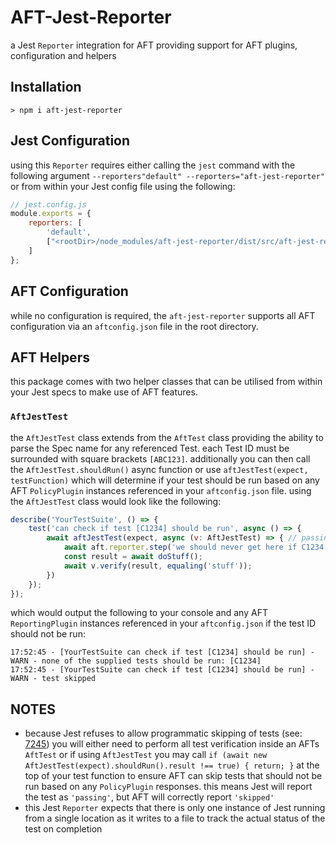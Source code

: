 # AFT-Jest-Reporter
a Jest `Reporter` integration for AFT providing support for AFT plugins, configuration and helpers

## Installation
`> npm i aft-jest-reporter`

## Jest Configuration
using this `Reporter` requires either calling the `jest` command with the following argument `--reporters"default" --reporters="aft-jest-reporter"` or from within your Jest config file using the following: 
```javascript
// jest.config.js
module.exports = {
    reporters: [
        'default',
        ["<rootDir>/node_modules/aft-jest-reporter/dist/src/aft-jest-reporter.js", { useReporter: true }]
    ]
};
```

## AFT Configuration
while no configuration is required, the `aft-jest-reporter` supports all AFT configuration via an `aftconfig.json` file in the root directory.

## AFT Helpers
this package comes with two helper classes that can be utilised from within your Jest specs to make use of AFT features.

### `AftJestTest`
the `AftJestTest` class extends from the `AftTest` class providing the ability to parse the Spec name for any referenced Test. each Test ID must be surrounded with square brackets `[ABC123]`. additionally you can then call the `AftJestTest.shouldRun()` async function or use `aftJestTest(expect, testFunction)` which will determine if your test should be run based on any AFT `PolicyPlugin` instances referenced in your `aftconfig.json` file. using the `AftJestTest` class would look like the following:
```javascript
describe('YourTestSuite', () => {
    test('can check if test [C1234] should be run', async () => {
        await aftJestTest(expect, async (v: AftJestTest) => { // passing 'expect' allows AftJestTest to get the current test full name
            await aft.reporter.step('we should never get here if C1234 should not be run');
            const result = await doStuff();
            await v.verify(result, equaling('stuff'));
        })
    });
});
```
which would output the following to your console and any AFT `ReportingPlugin` instances referenced in your `aftconfig.json` if the test ID should not be run:
```text
17:52:45 - [YourTestSuite can check if test [C1234] should be run] - WARN - none of the supplied tests should be run: [C1234]
17:52:45 - [YourTestSuite can check if test [C1234] should be run] - WARN - test skipped
```

## NOTES
- because Jest refuses to allow programmatic skipping of tests (see: [7245](https://github.com/jestjs/jest/issues/7245)) you will either need to perform all test verification inside an AFTs `AftTest` or if using `AftJestTest` you may call `if (await new AftJestTest(expect).shouldRun().result !== true) { return; }` at the top of your test function to ensure AFT can skip tests that should not be run based on any `PolicyPlugin` responses. this means Jest will report the test as `'passing'`, but AFT will correctly report `'skipped'`
- this Jest `Reporter` expects that there is only one instance of Jest running from a single location as it writes to a file to track the actual status of the test on completion